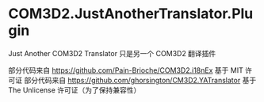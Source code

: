 # COM3D2.JustAnotherTranslator.Plugin
Just Another COM3D2 Translator 只是另一个 COM3D2 翻译插件

部分代码来自 https://github.com/Pain-Brioche/COM3D2.i18nEx 基于 MIT 许可证
部分代码来自 https://github.com/ghorsington/CM3D2.YATranslator 基于 The Unlicense 许可证（为了保持兼容性）



